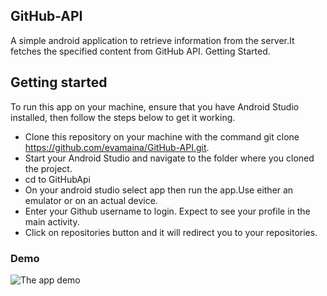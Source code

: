 ## GitHub-API

A simple android application to retrieve information from the server.It fetches the specified content from GitHub API.
Getting Started.

## Getting started
To run this app on your machine, ensure that you have Android Studio installed, then follow the steps below to get it working.

* Clone this repository on your machine with the command git clone https://github.com/evamaina/GitHub-API.git.
* Start your Android Studio and navigate to the folder where you cloned the project.
* cd to GitHubApi
* On your android studio select app then run the app.Use either an emulator or on an actual device.
* Enter your Github username to login. Expect to see your profile in the main activity.
* Click on repositories button and it will redirect you to your repositories.

### Demo

![The app demo](https://media.giphy.com/media/UrndFFAj4buPECpk6O/giphy.gif)

